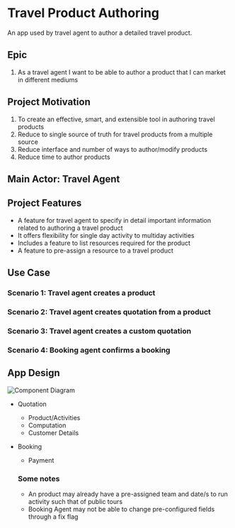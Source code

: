 # Travel Product Authoring
An app used by travel agent to author a detailed travel product.

## Epic

1. As a travel agent I want to be able to author a product that I can market in different mediums

## Project Motivation
1. To create an effective, smart, and extensible tool in authoring travel products
2. Reduce to single source of truth for travel products from a multiple source
3. Reduce interface and number of ways to author/modify products
4. Reduce time to author products

## Main Actor: Travel Agent

## Project Features
* A feature for travel agent to specify in detail important information related to authoring a travel product
* It offers flexibility for single day activity to multiday activities
* Includes a feature to list resources required for the product
* A feature to pre-assign a resource to a travel product

## Use Case

### Scenario 1: Travel agent creates a product
### Scenario 2: Travel agent creates quotation from a product
### Scenario 3: Travel agent creates a custom quotation
### Scenario 4: Booking agent confirms a booking

## App Design
![Component Diagram](https://res.cloudinary.com/stmi/image/upload/v1567672208/personal/ProductDiagram_tuqwba.png)

* Quotation
  * Product/Activities
  * Computation
  * Customer Details
  
* Booking
  * Payment
  
        
  
  ### Some notes
  * An product may already have a pre-assigned team and date/s to run activity such that of public tours
  * Booking Agent may not be able to change pre-configured fields through a fix flag


